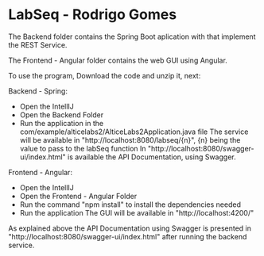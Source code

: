 # LabSeq - Rodrigo Gomes

The Backend folder contains the Spring Boot aplication with that implement the REST Service.

The Frontend - Angular folder contains the web GUI using Angular.


To use the program, Download the code and unzip it, next:

Backend - Spring:
 - Open the IntellIJ
 - Open the Backend Folder
 - Run the application in the com/example/alticelabs2/AlticeLabs2Application.java file
 The service will be available in "http://localhost:8080/labseq/{n}", {n} being the value to pass to the labSeq function
 In "http://localhost:8080/swagger-ui/index.html" is available the API Documentation, using Swagger.
 
Frontend - Angular:
- Open the IntellIJ
- Open the Frontend - Angular Folder
- Run the command "npm install" to install the dependencies needed
- Run the application
The GUI will be available in "http://localhost:4200/"
  
  
As explained above the API Documentation using Swagger is presented in  "http://localhost:8080/swagger-ui/index.html" after running the backend service.
